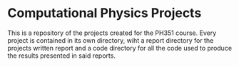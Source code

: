 # Computational Physics Projects

This is a repository of the projects created for the PH351 course. Every project is contained in its own directory, wiht a report directory for the projects written report and a code directory for all the code used to produce the results presented in said reports.
